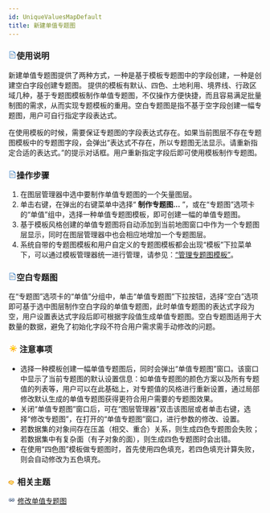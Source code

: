 ```yaml
---
id: UniqueValuesMapDefault
title: 新建单值专题图
---
```

### ![](../../img/read.gif)使用说明

新建单值专题图提供了两种方式，一种是基于模板专题图中的字段创建，一种是创建空白字段创建专题图。
提供的模板有默认、四色、土地利用、境界线、行政区域几种，基于专题图模板制作单值专题图，不仅操作方便快捷，而且容易满足批量制图的需求，从而实现专题模板的重用。空白专题图是指不基于空字段创建一幅专题图，用户可自行指定字段表达式。

在使用模板的时候，需要保证专题图的字段表达式存在。如果当前图层不存在专题图模板中的专题图字段，会弹出“表达式不存在，所以专题图无法显示。请重新指定合适的表达式。”的提示对话框。用户重新指定字段后即可使用模板制作专题图。

### ![](../../img/read.gif)操作步骤

1. 在图层管理器中选中要制作单值专题图的一个矢量图层。
2. 单击右键，在弹出的右键菜单中选择“ **制作专题图...** ”，或在“专题图”选项卡的“单值”组中，选择一种单值专题图模板，即可创建一幅的单值专题图。
3. 基于模板风格创建的单值专题图将自动添加到当前地图窗口中作为一个专题图层显示，同时在图层管理器中也会相应地增加一个专题图层。
4. 系统自带的专题图模板和用户自定义的专题图模板都会出现“模板”下拉菜单下，可以通过模板管理器统一进行管理，请参见：[“管理专题图模板”](../Methods/DTv2_LoadStyleThemeTempl)。

### ![](../../img/read.gif)空白专题图

在“专题图”选项卡的“单值”分组中，单击“单值专题图”下拉按钮，选择“空白”选项即可基于选中图层制作空白字段的单值专题图，此时单值专题图的表达式字段为空，用户设置表达式字段后即可根据字段值生成单值专题图。空白专题图适用于大数量的数据，避免了初始化字段不符合用户需求需手动修改的问题。

### ![](../../img/note.png)注意事项

* 选择一种模板创建一幅单值专题图后，同时会弹出“单值专题图”窗口。该窗口中显示了当前专题图的默认设置信息：如单值专题图的颜色方案以及所有专题值的列表等，用户可以在此基础上，对专题值的风格进行重新设置，通过局部修改默认生成的单值专题图获得更符合用户需要的专题图效果。
* 关闭“单值专题图”窗口后，可在“图层管理器”双击该图层或者单击右键，选择“修改专题图”，在打开的“单值专题图”窗口，进行参数的修改、设置。
* 若数据集的对象间存在压盖（相交、重合）关系，则生成四色专题图会失败；若数据集中有复杂面（有子对象的面），则生成四色专题图时会出错。 
* 在使用“四色图”模板做专题图时，首先使用四色填充，若四色填充计算失败，则会自动修改为五色填充。

### ![](../../img/seealso.png) 相关主题

![](../../img/smalltitle.png) [修改单值专题图](UniqueValuesMapGroupDia)

